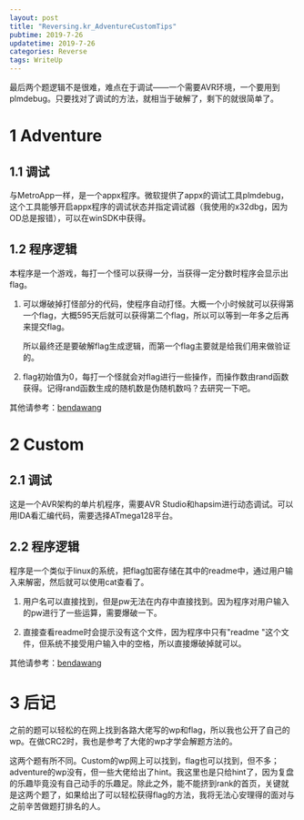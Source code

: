 ```yaml
---
layout: post
title: "Reversing.kr_AdventureCustomTips"
pubtime: 2019-7-26
updatetime: 2019-7-26
categories: Reverse
tags: WriteUp
---
```


最后两个题逻辑不是很难，难点在于调试——一个需要AVR环境，一个要用到plmdebug。只要找对了调试的方法，就相当于破解了，剩下的就很简单了。


# 1 Adventure

## 1.1 调试

与MetroApp一样，是一个appx程序。微软提供了appx的调试工具plmdebug，这个工具能够开启appx程序的调试状态并指定调试器（我使用的x32dbg，因为OD总是报错），可以在winSDK中获得。

## 1.2 程序逻辑

本程序是一个游戏，每打一个怪可以获得一分，当获得一定分数时程序会显示出flag。

1. 可以爆破掉打怪部分的代码，使程序自动打怪。大概一个小时候就可以获得第一个flag，大概595天后就可以获得第二个flag，所以可以等到一年多之后再来提交flag。

   所以最终还是要破解flag生成逻辑，而第一个flag主要就是给我们用来做验证的。

2. flag初始值为0，每打一个怪就会对flag进行一些操作，而操作数由rand函数获得。记得rand函数生成的随机数是伪随机数吗？去研究一下吧。

其他请参考：[bendawang](http://www.bendawang.site/2019/06/23/reversing_kr%20writeup[26]/)

# 2 Custom

## 2.1 调试

这是一个AVR架构的单片机程序，需要AVR Studio和hapsim进行动态调试。可以用IDA看汇编代码，需要选择ATmega128平台。

## 2.2 程序逻辑

程序是一个类似于linux的系统，把flag加密存储在其中的readme中，通过用户输入来解密，然后就可以使用cat查看了。

1. 用户名可以直接找到，但是pw无法在内存中直接找到。因为程序对用户输入的pw进行了一些运算，需要爆破一下。

2. 直接查看readme时会提示没有这个文件，因为程序中只有"readme "这个文件，但系统不接受用户输入中的空格，所以直接爆破掉就可以。

其他请参考：[bendawang](http://www.bendawang.site/2019/06/23/reversing_kr%20writeup[27]/)

# 3 后记

之前的题可以轻松的在网上找到各路大佬写的wp和flag，所以我也公开了自己的wp。在做CRC2时，我也是参考了大佬的wp才学会解题方法的。

这两个题有所不同。Custom的wp网上可以找到，flag也可以找到，但不多；adventure的wp没有，但一些大佬给出了hint。我这里也是只给hint了，因为复盘的乐趣毕竟没有自己动手的乐趣足。除此之外，能不能挤到rank的首页，关键就是这两个题了，如果给出了可以轻松获得flag的方法，我将无法心安理得的面对与之前辛苦做题打排名的人。